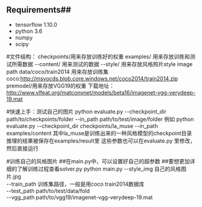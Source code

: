 ## Requirements##
- tensorflow 1.10.0
- python 3.6 
- numpy 
- scipy 

#文件结构：
checkpoints/用来存放训练好的权重
examples/ 用来存放训练和测试所需数据
--content/ 用来测试的数据
--style/ 用来存放风格照片style image path
data/coco/train2014  用来存放训练集  coco:http://msvocds.blob.core.windows.net/coco2014/train2014.zip
premodel/用来存放VGG19的权重
下载地址：http://www.vlfeat.org/matconvnet/models/beta16/imagenet-vgg-verydeep-19.mat

#快速上手：测试自己的图片
python evaluate.py --checkpoint_dir path/to/checkpoints/folder   --in_path path/to/test/image/folder
例如 python evaluate.py --checkpoint_dir checkpoints/la_muse   --in_path examples/content
其中la_muse是训练出来的一种风格模型的checkpoint目录
推理的结果被保存在examples/result里
这些参数也可以在evaluate.py 里修改，然后直接运行

#训练自己的风格图片
##在main.py中，可以设置好自己的超参数
##要想更加详细的了解训练过程查看solver.py
python main.py --style_img 自己的风格图片.jpg \
  --train_path 训练集路径，一般是用coco train2014数据库 \
  --test_path path/to/test/data/fold \
  --vgg_path path/to/vgg19/imagenet-vgg-verydeep-19.mat
